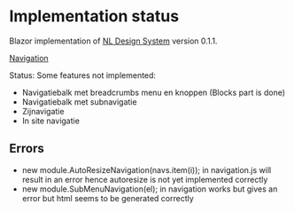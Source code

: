 # Implementation status
Blazor implementation of [NL Design System](https://nl-design-system.gitlab.io/nl-design-system/index.html) version 0.1.1. 

[Navigation](https://nl-design-system.gitlab.io/nl-design-system/componenten/navigation/index.html)

Status: Some features not implemented:
- Navigatiebalk met breadcrumbs menu en knoppen (Blocks part is done)
- Navigatiebalk met subnavigatie
- Zijnavigatie
- In site navigatie

## Errors

- new module.AutoResizeNavigation(navs.item(i)); in navigation.js will result in an error hence autoresize is not yet implemented correctly
- new module.SubMenuNavigation(el); in navigation works but gives an error but html seems to be generated correctly